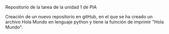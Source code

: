 Repositorio de la tarea de la unidad 1 de PIA

Creación de un nuevo repositorio en gitHub, en el que se ha creado un archivo Hola Mundo en lenguaje python y tiene la fuinción de imprimir "Hola Mundo".
